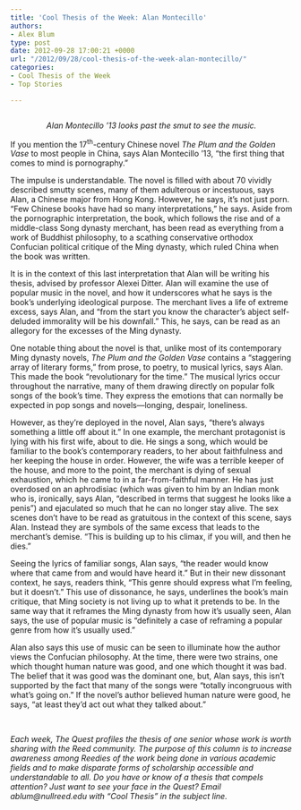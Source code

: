 ```yaml
---
title: 'Cool Thesis of the Week: Alan Montecillo'
authors:
- Alex Blum
type: post
date: 2012-09-28 17:00:21 +0000
url: "/2012/09/28/cool-thesis-of-the-week-alan-montecillo/"
categories:
- Cool Thesis of the Week
- Top Stories

---
```

<a href="http://www.reedquest.org/?attachment_id=1650" rel="attachment wp-att-1650"><img class="alignnone size-full wp-image-1650" title="Alan Montecillo 2" src="https://i1.wp.com/www.reedquest.org/wp-content/uploads/2012/09/alan_web.jpg?resize=770%2C513" alt="" data-recalc-dims="1" /></a>

<p style="text-align: center;">
  <em>Alan Montecillo &#8217;13 looks past the smut to see the music.</em>
</p>

If you mention the 17<sup>th</sup>-century Chinese novel _The Plum and the Golden Vase_ to most people in China, says Alan Montecillo &#8217;13, “the first thing that comes to mind is pornography.”

The impulse is understandable. The novel is filled with about 70 vividly described smutty scenes, many of them adulterous or incestuous, says Alan, a Chinese major from Hong Kong. However, he says, it&#8217;s not just porn. “Few Chinese books have had so many interpretations,” he says. Aside from the pornographic interpretation, the book, which follows the rise and of a middle-class Song dynasty merchant, has been read as everything from a work of Buddhist philosophy, to a scathing conservative orthodox Confucian political critique of the Ming dynasty, which ruled China when the book was written.

It is in the context of this last interpretation that Alan will be writing his thesis, advised by professor Alexei Ditter. Alan will examine the use of popular music in the novel, and how it underscores what he says is the book&#8217;s underlying ideological purpose. The merchant lives a life of extreme excess, says Alan, and “from the start you know the character&#8217;s abject self-deluded immorality will be his downfall.” This, he says, can be read as an allegory for the excesses of the Ming dynasty.

One notable thing about the novel is that, unlike most of its contemporary Ming dynasty novels, _The Plum and the Golden Vase_ contains a “staggering array of literary forms,” from prose, to poetry, to musical lyrics, says Alan. This made the book “revolutionary for the time.” The musical lyrics occur throughout the narrative, many of them drawing directly on popular folk songs of the book&#8217;s time. They express the emotions that can normally be expected in pop songs and novels—longing, despair, loneliness.

However, as they&#8217;re deployed in the novel, Alan says, “there&#8217;s always something a little off about it.” In one example, the merchant protagonist is lying with his first wife, about to die. He sings a song, which would be familiar to the book&#8217;s contemporary readers, to her about faithfulness and her keeping the house in order. However, the wife was a terrible keeper of the house, and more to the point, the merchant is dying of sexual exhaustion, which he came to in a far-from-faithful manner. He has just overdosed on an aphrodisiac (which was given to him by an Indian monk who is, ironically, says Alan, “described in terms that suggest he looks like a penis”) and ejaculated so much that he can no longer stay alive. The sex scenes don&#8217;t have to be read as gratuitous in the context of this scene, says Alan. Instead they are symbols of the same excess that leads to the merchant&#8217;s demise. “This is building up to his climax, if you will, and then he dies.”

Seeing the lyrics of familiar songs, Alan says, “the reader would know where that came from and would have heard it.” But in their new dissonant context, he says, readers think, “This genre should express what I&#8217;m feeling, but it doesn&#8217;t.” This use of dissonance, he says, underlines the book&#8217;s main critique, that Ming society is not living up to what it pretends to be. In the same way that it reframes the Ming dynasty from how it&#8217;s usually seen, Alan says, the use of popular music is “definitely a case of reframing a popular genre from how it&#8217;s usually used.”

Alan also says this use of music can be seen to illuminate how the author views the Confucian philosophy. At the time, there were two strains, one which thought human nature was good, and one which thought it was bad. The belief that it was good was the dominant one, but, Alan says, this isn&#8217;t supported by the fact that many of the songs were “totally incongruous with what&#8217;s going on.” If the novel&#8217;s author believed human nature were good, he says, “at least they&#8217;d act out what they talked about.”

&nbsp;

 _Each week, The Quest profiles the thesis of one senior whose work is worth sharing with the Reed community. The purpose of this column is to increase awareness among Reedies of the work being done in various academic fields and to make disparate forms of scholarship accessible and understandable to all. Do you have or know of a thesis that compels attention? Just want to see your face in the Quest? Email &#x61;&#x62;&#x6c;&#x75;&#x6d;&#x40;<span class="oe_displaynone">null</span>&#x72;&#x65;&#x65;&#x64;&#x2e;&#x65;&#x64;&#x75; with “Cool Thesis” in the subject line._